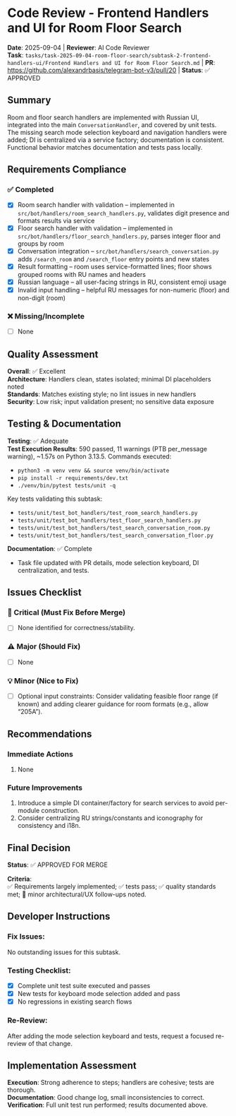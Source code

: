 # Code Review - Frontend Handlers and UI for Room Floor Search

**Date**: 2025-09-04 | **Reviewer**: AI Code Reviewer  
**Task**: `tasks/task-2025-09-04-room-floor-search/subtask-2-frontend-handlers-ui/Frontend Handlers and UI for Room Floor Search.md` | **PR**: https://github.com/alexandrbasis/telegram-bot-v3/pull/20 | **Status**: ✅ APPROVED

## Summary
Room and floor search handlers are implemented with Russian UI, integrated into the main `ConversationHandler`, and covered by unit tests. The missing search mode selection keyboard and navigation handlers were added; DI is centralized via a service factory; documentation is consistent. Functional behavior matches documentation and tests pass locally.

## Requirements Compliance
### ✅ Completed
- [x] Room search handler with validation – implemented in `src/bot/handlers/room_search_handlers.py`, validates digit presence and formats results via service
- [x] Floor search handler with validation – implemented in `src/bot/handlers/floor_search_handlers.py`, parses integer floor and groups by room
- [x] Conversation integration – `src/bot/handlers/search_conversation.py` adds `/search_room` and `/search_floor` entry points and new states
- [x] Result formatting – room uses service-formatted lines; floor shows grouped rooms with RU names and headers
- [x] Russian language – all user-facing strings in RU, consistent emoji usage
- [x] Invalid input handling – helpful RU messages for non-numeric (floor) and non-digit (room)

### ❌ Missing/Incomplete
- [ ] None

## Quality Assessment
**Overall**: ✅ Excellent  
**Architecture**: Handlers clean, states isolated; minimal DI placeholders noted  
**Standards**: Matches existing style; no lint issues in new handlers  
**Security**: Low risk; input validation present; no sensitive data exposure

## Testing & Documentation
**Testing**: ✅ Adequate  
**Test Execution Results**: 590 passed, 11 warnings (PTB per_message warning), ~1.57s on Python 3.13.5.
Commands executed:
- `python3 -m venv venv && source venv/bin/activate`
- `pip install -r requirements/dev.txt`
- `./venv/bin/pytest tests/unit -q`

Key tests validating this subtask:
- `tests/unit/test_bot_handlers/test_room_search_handlers.py`
- `tests/unit/test_bot_handlers/test_floor_search_handlers.py`
- `tests/unit/test_bot_handlers/test_search_conversation_room.py`
- `tests/unit/test_bot_handlers/test_search_conversation_floor.py`

**Documentation**: ✅ Complete  
- Task file updated with PR details, mode selection keyboard, DI centralization, and tests.

## Issues Checklist

### 🚨 Critical (Must Fix Before Merge)
- [ ] None identified for correctness/stability.

### ⚠️ Major (Should Fix)
- [ ] None

### 💡 Minor (Nice to Fix)
- [ ] Optional input constraints: Consider validating feasible floor range (if known) and adding clearer guidance for room formats (e.g., allow “205A”).

## Recommendations
### Immediate Actions
1. None

### Future Improvements
1. Introduce a simple DI container/factory for search services to avoid per-module construction.  
2. Consider centralizing RU strings/constants and iconography for consistency and i18n.

## Final Decision
**Status**: ✅ APPROVED FOR MERGE

**Criteria**:  
✅ Requirements largely implemented; ✅ tests pass; ✅ quality standards met; 🔄 minor architectural/UX follow-ups noted.

## Developer Instructions
### Fix Issues:
No outstanding issues for this subtask.

### Testing Checklist:
- [x] Complete unit test suite executed and passes
- [x] New tests for keyboard mode selection added and pass
- [x] No regressions in existing search flows

### Re-Review:
After adding the mode selection keyboard and tests, request a focused re-review of that change.

## Implementation Assessment
**Execution**: Strong adherence to steps; handlers are cohesive; tests are thorough.  
**Documentation**: Good change log, small inconsistencies to correct.  
**Verification**: Full unit test run performed; results documented above.

